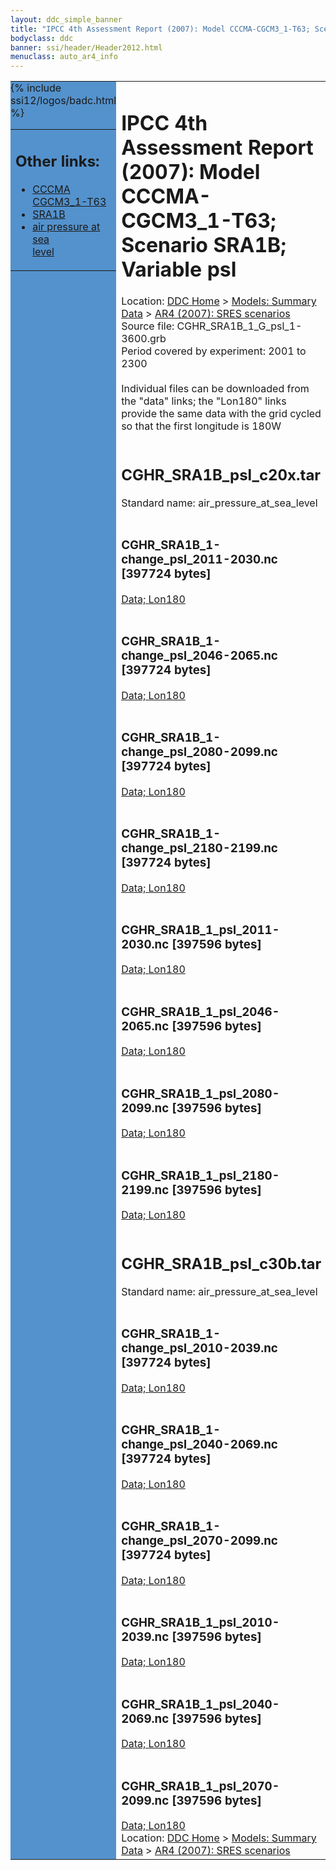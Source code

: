 ```yaml
---
layout: ddc_simple_banner
title: "IPCC 4th Assessment Report (2007): Model CCCMA-CGCM3_1-T63; Scenario SRA1B; Variable psl"
bodyclass: ddc
banner: ssi/header/Header2012.html
menuclass: auto_ar4_info
---
```



<table width="100%" border="0" cellspacing="0" cellpadding="0" style="border-collapse: collapse;">
<tr style="margin:0;padding:0;border:0;">
<td style="margin:0;padding:0;border:0;height:1pt;width:150pt;background:#5492CD;" valign="top" >

<div id="lh-col2" class="auto_ar4_info">
<table class="menumain" bgcolor="#5492CD" cellspacing="0" width="100%" border="0">
<tr><td>
<h2> Other links:</h2>
<ul>
<li><a href="/auto/ar4/model-CCCMA-CGCM3_1-T63.html">CCCMA<br/>CGCM3_1-T63</a></li>
<li><a href="/auto/ar4/scenario-SRA1B.html">SRA1B</a></li>
<li><a href="/auto/ar4/var-air_pressure_at_sea_level.html">air pressure at sea<br/> level</a></li>
</ul>
</td></tr>
{% include ssi12/logos/badc.html %}
</table>
</div>
</td>
<td><h1>IPCC 4th Assessment Report (2007): Model CCCMA-CGCM3_1-T63; Scenario SRA1B; Variable psl</h1>

<!-- Breadcrumb1 -->
<div id="breadcrumb1" align="left">
Location: <a href="/index.html">DDC Home</a> > <a href="/sim/gcm_clim/">Models: Summary Data</a>
> <a href="/sim/gcm_clim/SRES_AR4/index.html">AR4 (2007): SRES scenarios</a>
</div>
<!-- End of Breadcrumb1 -->Source file: CGHR_SRA1B_1_G_psl_1-3600.grb
<br/>
Period covered by experiment: 2001 to 2300<br/>
<br/>Individual files can be downloaded from the "data" links; the "Lon180" links provide the same data
         with the grid cycled so that the first longitude is 180W<br/>
<br/><h2>CGHR_SRA1B_psl_c20x.tar</h2>
Standard name: air_pressure_at_sea_level<br>
<br/><h3>CGHR_SRA1B_1-change_psl_2011-2030.nc [397724 bytes]</h3>
<a href="http://apps.ipcc-data.org/cgi-bin/downl/ar4_nc/psl/CGHR_SRA1B_1-change_psl_2011-2030.nc">Data; </a><a href="http://apps.ipcc-data.org/cgi-bin/downl/ar4_nc/psl/CGHR_SRA1B_1-change_psl_2011-2030.cyto180.nc"> Lon180</a><br/>
<br/><h3>CGHR_SRA1B_1-change_psl_2046-2065.nc [397724 bytes]</h3>
<a href="http://apps.ipcc-data.org/cgi-bin/downl/ar4_nc/psl/CGHR_SRA1B_1-change_psl_2046-2065.nc">Data; </a><a href="http://apps.ipcc-data.org/cgi-bin/downl/ar4_nc/psl/CGHR_SRA1B_1-change_psl_2046-2065.cyto180.nc"> Lon180</a><br/>
<br/><h3>CGHR_SRA1B_1-change_psl_2080-2099.nc [397724 bytes]</h3>
<a href="http://apps.ipcc-data.org/cgi-bin/downl/ar4_nc/psl/CGHR_SRA1B_1-change_psl_2080-2099.nc">Data; </a><a href="http://apps.ipcc-data.org/cgi-bin/downl/ar4_nc/psl/CGHR_SRA1B_1-change_psl_2080-2099.cyto180.nc"> Lon180</a><br/>
<br/><h3>CGHR_SRA1B_1-change_psl_2180-2199.nc [397724 bytes]</h3>
<a href="http://apps.ipcc-data.org/cgi-bin/downl/ar4_nc/psl/CGHR_SRA1B_1-change_psl_2180-2199.nc">Data; </a><a href="http://apps.ipcc-data.org/cgi-bin/downl/ar4_nc/psl/CGHR_SRA1B_1-change_psl_2180-2199.cyto180.nc"> Lon180</a><br/>
<br/><h3>CGHR_SRA1B_1_psl_2011-2030.nc [397596 bytes]</h3>
<a href="http://apps.ipcc-data.org/cgi-bin/downl/ar4_nc/psl/CGHR_SRA1B_1_psl_2011-2030.nc">Data; </a><a href="http://apps.ipcc-data.org/cgi-bin/downl/ar4_nc/psl/CGHR_SRA1B_1_psl_2011-2030.cyto180.nc"> Lon180</a><br/>
<br/><h3>CGHR_SRA1B_1_psl_2046-2065.nc [397596 bytes]</h3>
<a href="http://apps.ipcc-data.org/cgi-bin/downl/ar4_nc/psl/CGHR_SRA1B_1_psl_2046-2065.nc">Data; </a><a href="http://apps.ipcc-data.org/cgi-bin/downl/ar4_nc/psl/CGHR_SRA1B_1_psl_2046-2065.cyto180.nc"> Lon180</a><br/>
<br/><h3>CGHR_SRA1B_1_psl_2080-2099.nc [397596 bytes]</h3>
<a href="http://apps.ipcc-data.org/cgi-bin/downl/ar4_nc/psl/CGHR_SRA1B_1_psl_2080-2099.nc">Data; </a><a href="http://apps.ipcc-data.org/cgi-bin/downl/ar4_nc/psl/CGHR_SRA1B_1_psl_2080-2099.cyto180.nc"> Lon180</a><br/>
<br/><h3>CGHR_SRA1B_1_psl_2180-2199.nc [397596 bytes]</h3>
<a href="http://apps.ipcc-data.org/cgi-bin/downl/ar4_nc/psl/CGHR_SRA1B_1_psl_2180-2199.nc">Data; </a><a href="http://apps.ipcc-data.org/cgi-bin/downl/ar4_nc/psl/CGHR_SRA1B_1_psl_2180-2199.cyto180.nc"> Lon180</a><br/>
<br/><h2>CGHR_SRA1B_psl_c30b.tar</h2>
Standard name: air_pressure_at_sea_level<br>
<br/><h3>CGHR_SRA1B_1-change_psl_2010-2039.nc [397724 bytes]</h3>
<a href="http://apps.ipcc-data.org/cgi-bin/downl/ar4_nc/psl/CGHR_SRA1B_1-change_psl_2010-2039.nc">Data; </a><a href="http://apps.ipcc-data.org/cgi-bin/downl/ar4_nc/psl/CGHR_SRA1B_1-change_psl_2010-2039.cyto180.nc"> Lon180</a><br/>
<br/><h3>CGHR_SRA1B_1-change_psl_2040-2069.nc [397724 bytes]</h3>
<a href="http://apps.ipcc-data.org/cgi-bin/downl/ar4_nc/psl/CGHR_SRA1B_1-change_psl_2040-2069.nc">Data; </a><a href="http://apps.ipcc-data.org/cgi-bin/downl/ar4_nc/psl/CGHR_SRA1B_1-change_psl_2040-2069.cyto180.nc"> Lon180</a><br/>
<br/><h3>CGHR_SRA1B_1-change_psl_2070-2099.nc [397724 bytes]</h3>
<a href="http://apps.ipcc-data.org/cgi-bin/downl/ar4_nc/psl/CGHR_SRA1B_1-change_psl_2070-2099.nc">Data; </a><a href="http://apps.ipcc-data.org/cgi-bin/downl/ar4_nc/psl/CGHR_SRA1B_1-change_psl_2070-2099.cyto180.nc"> Lon180</a><br/>
<br/><h3>CGHR_SRA1B_1_psl_2010-2039.nc [397596 bytes]</h3>
<a href="http://apps.ipcc-data.org/cgi-bin/downl/ar4_nc/psl/CGHR_SRA1B_1_psl_2010-2039.nc">Data; </a><a href="http://apps.ipcc-data.org/cgi-bin/downl/ar4_nc/psl/CGHR_SRA1B_1_psl_2010-2039.cyto180.nc"> Lon180</a><br/>
<br/><h3>CGHR_SRA1B_1_psl_2040-2069.nc [397596 bytes]</h3>
<a href="http://apps.ipcc-data.org/cgi-bin/downl/ar4_nc/psl/CGHR_SRA1B_1_psl_2040-2069.nc">Data; </a><a href="http://apps.ipcc-data.org/cgi-bin/downl/ar4_nc/psl/CGHR_SRA1B_1_psl_2040-2069.cyto180.nc"> Lon180</a><br/>
<br/><h3>CGHR_SRA1B_1_psl_2070-2099.nc [397596 bytes]</h3>
<a href="http://apps.ipcc-data.org/cgi-bin/downl/ar4_nc/psl/CGHR_SRA1B_1_psl_2070-2099.nc">Data; </a><a href="http://apps.ipcc-data.org/cgi-bin/downl/ar4_nc/psl/CGHR_SRA1B_1_psl_2070-2099.cyto180.nc"> Lon180</a><br/>
<!-- Breadcrumb2 -->
<div id="breadcrumb2" align="left">
Location: <a href="/index.html">DDC Home</a> > <a href="/sim/gcm_clim/">Models: Summary Data</a>
> <a href="/sim/gcm_clim/SRES_AR4/index.html">AR4 (2007): SRES scenarios</a>
</div>
<!-- End of Breadcrumb2 --></td></tr></table>
